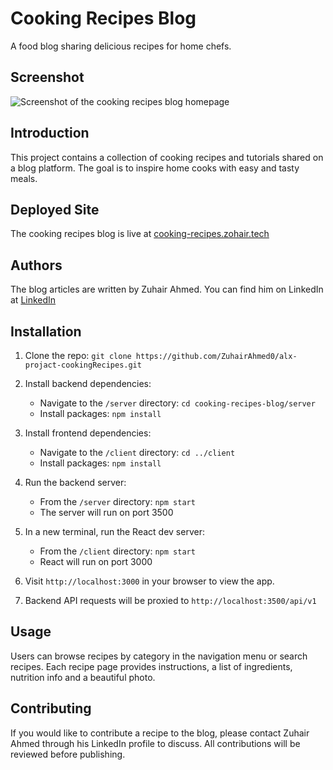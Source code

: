 # Cooking Recipes Blog

A food blog sharing delicious recipes for home chefs.

## Screenshot

![Screenshot of the cooking recipes blog homepage](https://api.cooking-recipes.zohair.tech/images/home-big.png)


## Introduction

This project contains a collection of cooking recipes and tutorials shared on a blog platform. The goal is to inspire home cooks with easy and tasty meals.

## Deployed Site

The cooking recipes blog is live at [cooking-recipes.zohair.tech](https://cooking-recipes.zohair.tech/)

## Authors

The blog articles are written by Zuhair Ahmed. You can find him on LinkedIn at [LinkedIn](www.linkedin.com/in/Zuhair)

## Installation

1. Clone the repo: `git clone https://github.com/ZuhairAhmed0/alx-projact-cookingRecipes.git`

2. Install backend dependencies:

   - Navigate to the `/server` directory: `cd cooking-recipes-blog/server`
   - Install packages: `npm install`

3. Install frontend dependencies:

   - Navigate to the `/client` directory: `cd ../client`
   - Install packages: `npm install`

4. Run the backend server:

   - From the `/server` directory: `npm start`
   - The server will run on port 3500

5. In a new terminal, run the React dev server:

   - From the `/client` directory: `npm start`
   - React will run on port 3000

6. Visit `http://localhost:3000` in your browser to view the app.

7. Backend API requests will be proxied to `http://localhost:3500/api/v1`

## Usage

Users can browse recipes by category in the navigation menu or search recipes. Each recipe page provides instructions, a list of ingredients, nutrition info and a beautiful photo.

## Contributing

If you would like to contribute a recipe to the blog, please contact Zuhair Ahmed through his LinkedIn profile to discuss. All contributions will be reviewed before publishing.
